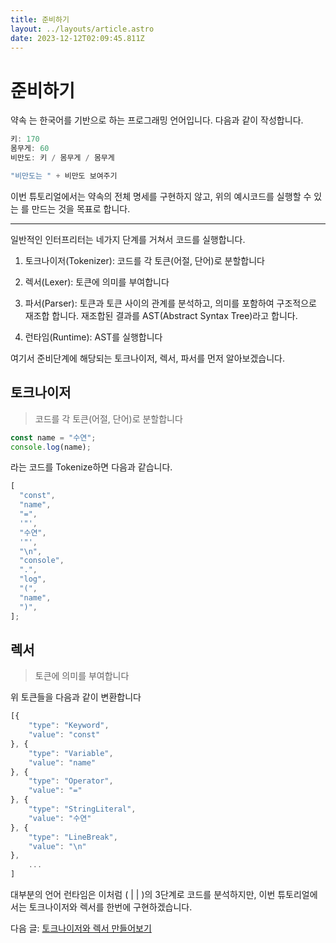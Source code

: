 ```yaml
---
title: 준비하기
layout: ../layouts/article.astro
date: 2023-12-12T02:09:45.811Z
---
```


# 준비하기

약속 [](<프로그래밍 언어>)는 한국어를 기반으로 하는 프로그래밍 언어입니다. 다음과 같이 작성합니다.

```javascript
키: 170
몸무게: 60
비만도: 키 / 몸무게 / 몸무게

"비만도는 " + 비만도 보여주기
```

이번 튜토리얼에서는 약속의 전체 명세를 구현하지 않고, 위의 예시코드를 실행할 수 있는 [](인터프리터)를 만드는 것을 목표로 합니다.

---

일반적인 인터프리터는 네가지 단계를 거쳐서 코드를 실행합니다.

1. 토크나이저(Tokenizer): 코드를 각 토큰(어절, 단어)로 분할합니다

2. 렉서(Lexer): 토큰에 의미를 부여합니다

3. 파서(Parser): 토큰과 토큰 사이의 관계를 분석하고, 의미를 포함하여 구조적으로 재조합 합니다. 재조합된 결과를 AST(Abstract Syntax Tree)라고 합니다.

4. 런타임(Runtime): AST를 실행합니다

여기서 준비단계에 해당되는 토크나이저, 렉서, 파서를 먼저 알아보겠습니다.

## 토크나이저

> 코드를 각 토큰(어절, 단어)로 분할합니다

```javascript
const name = "수연";
console.log(name);
```

라는 코드를 Tokenize하면 다음과 같습니다.

```javascript
[
  "const",
  "name",
  "=",
  '"',
  "수연",
  '"',
  "\n",
  "console",
  ".",
  "log",
  "(",
  "name",
  ")",
];
```

## 렉서

> 토큰에 의미를 부여합니다

위 토큰들을 다음과 같이 변환합니다

```javascript
[{
    "type": "Keyword",
    "value": "const"
}, {
    "type": "Variable",
    "value": "name"
}, {
    "type": "Operator",
    "value": "="
}, {
    "type": "StringLiteral",
    "value": "수연"
}, {
    "type": "LineBreak",
    "value": "\n"
},
    ...
]
```

대부분의 언어 런타임은 이처럼 ([](토크나이저) | [](렉서) | [](파서))의 3단계로 코드를 분석하지만, 이번 튜토리얼에서는 토크나이저와 렉서를 한번에 구현하겠습니다.

다음 글: [토크나이저와 렉서 만들어보기](yaksok-ts-lexer)